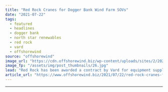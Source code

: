 ```yaml
---
title: "Red Rock Cranes for Dogger Bank Wind Farm SOVs"
date: "2021-07-22"
tags: 
  - featured
  - headlines
  - dogger bank
  - north star renewables
  - red rock
  - vard
  - offshorewind
source: "offshorewind"
image_url: "https://cdn.offshorewind.biz/wp-content/uploads/sites/2/2021/04/06090003/VARD-4-19-and-VARD-4-12-for-North-Star-Renewables_-c-Vard.jpg"
image_fp: "/assets/img/post_thumbnails/26.jpg"
lead: "Red Rock has been awarded a contract by Vard for equipment supply for the"
article_url: "https://www.offshorewind.biz/2021/07/22/red-rock-cranes-for-dogger-bank-wind-farm-sovs/"
---
```


---
